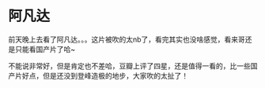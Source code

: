 # 阿凡达

前天晚上去看了阿凡达。。。这片被吹的太nb了，看完其实也没啥感觉，看来哥还是只能看国产片了哈~

不能说非常好，但是肯定也不差哈，豆瓣上评了四星，还是值得一看的，比一些国产片好点，但是还没到登峰造极的地步，大家吹的太扯了！
